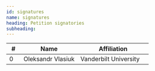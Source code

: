 ```yaml
---
id: signatures
name: signatures
heading: Petition signatories
subheading: 
---
```


<div>
</div>

<table class='table-striped' width="100%">
<colgroup>
<col width="10%" />
<col width="40%" />
<col width="50%" />
</colgroup>

<thead>
<tr class="header"> <th>#</th> <th>Name</th> <th>Affiliation</th> </tr>
</thead>

<tbody>
<tr> <td>0</td> <td markdown="span">Oleksandr Vlasiuk</td> <td markdown="span">Vanderbilt University</td> </tr>
</tbody>
</table>

